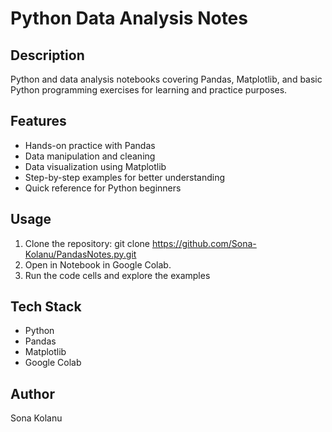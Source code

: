 # Python Data Analysis Notes

## Description
Python and data analysis notebooks covering Pandas, Matplotlib, and basic Python programming exercises for learning and practice purposes.

## Features
- Hands-on practice with Pandas
- Data manipulation and cleaning
- Data visualization using Matplotlib
- Step-by-step examples for better understanding
- Quick reference for Python beginners

## Usage
1. Clone the repository:
   git clone <https://github.com/Sona-Kolanu/PandasNotes.py.git>
2. Open in Notebook in Google Colab.
3. Run the code cells and explore the examples

## Tech Stack
- Python
- Pandas
- Matplotlib
- Google Colab

## Author
Sona Kolanu
